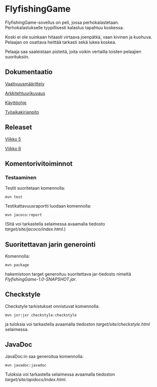# FlyfishingGame

FlyfishingGame-sovellus on peli, jossa perhokalastetaan. Perhokalastukselle tyypillisesti kalastus tapahtuu koskessa.

Koski ei ole suinkaan hitaasti virtaava joenpätkä, vaan kivinen ja kuohuva. Pelaajan on osattava heittää tarkasti sekä lukea koskea.

Pelaaja saa saaleistaan pisteitä, joita voikin vertailla toisten pelaajien suorituksiin.

## Dokumentaatio

[Vaativuusmäärittely](https://github.com/matiastamsi/ot-harjoitustyo/blob/master/dokumentaatio/vaatimusmaarittely.md)

[Arkkitehtuurikuvaus](https://github.com/matiastamsi/ot-harjoitustyo/blob/master/dokumentaatio/arkkitehtuuri.md)

[Käyttöohje](https://github.com/matiastamsi/ot-harjoitustyo/blob/master/dokumentaatio/käyttöohje.md)

[Työaikakirjanpito](https://github.com/matiastamsi/ot-harjoitustyo/blob/master/dokumentaatio/tyoaikakirjanpito.md)

## Releaset

[Viikko 5](https://github.com/matiastamsi/ot-harjoitustyo/releases/tag/viikko5)

[Viikko 6](https://github.com/matiastamsi/ot-harjoitustyo/releases/tag/viikko6)

## Komentorivitoiminnot

### Testaaminen

Testit suoritetaan komennolla:

    mvn test
    
Testikattavuusraportti luodaan komennolla:

    mvn jacoco:report
          
(Sitä voi tarkastella selaimessa avaamalla tiedosto _target/site/jacoco/index.html_.)

## Suoritettavan jarin generointi

Komennolla: 

    mvn package
    
hakemistoon target generoituu suoritettava jar-tiedosto nimeltä _FlyfishingGame-1.0-SNAPSHOT.jar_.

## Checkstyle

Checkstyle tarkistukset onnistuvat komennolla:

    mvn jxr:jxr checkstyle:checkstyle
  
ja tuloksia voi tarkastella avaamalla tiedoston _target/site/checkstyle.html_ selaimessa.

## JavaDoc

JavaDoc:in saa generoitua komennolla:

    mvn javadoc:javadoc

Tuloksia voi tarkastella selaimessa avaamalla tiedoston _target/site/apidocs/index.html_.


